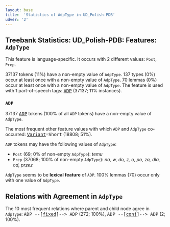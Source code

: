 ```yaml
---
layout: base
title:  'Statistics of AdpType in UD_Polish-PDB'
udver: '2'
---
```


## Treebank Statistics: UD_Polish-PDB: Features: `AdpType`

This feature is language-specific.
It occurs with 2 different values: `Post`, `Prep`.

37137 tokens (11%) have a non-empty value of `AdpType`.
137 types (0%) occur at least once with a non-empty value of `AdpType`.
70 lemmas (0%) occur at least once with a non-empty value of `AdpType`.
The feature is used with 1 part-of-speech tags: <tt><a href="pl_pdb-pos-ADP.html">ADP</a></tt> (37137; 11% instances).

### `ADP`

37137 <tt><a href="pl_pdb-pos-ADP.html">ADP</a></tt> tokens (100% of all `ADP` tokens) have a non-empty value of `AdpType`.

The most frequent other feature values with which `ADP` and `AdpType` co-occurred: <tt><a href="pl_pdb-feat-Variant.html">Variant</a></tt><tt>=Short</tt> (18808; 51%).

`ADP` tokens may have the following values of `AdpType`:

* `Post` (69; 0% of non-empty `AdpType`): <em>temu</em>
* `Prep` (37068; 100% of non-empty `AdpType`): <em>na, w, do, z, o, po, za, dla, od, przez</em>

`AdpType` seems to be **lexical feature** of `ADP`. 100% lemmas (70) occur only with one value of `AdpType`.

## Relations with Agreement in `AdpType`

The 10 most frequent relations where parent and child node agree in `AdpType`:
<tt>ADP --[<tt><a href="pl_pdb-dep-fixed.html">fixed</a></tt>]--> ADP</tt> (272; 100%),
<tt>ADP --[<tt><a href="pl_pdb-dep-conj.html">conj</a></tt>]--> ADP</tt> (2; 100%).

